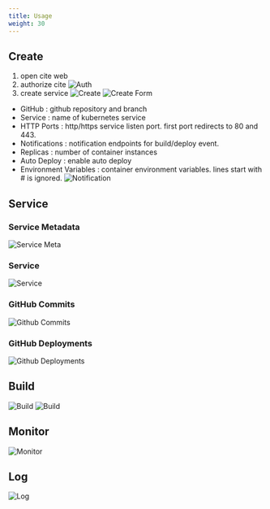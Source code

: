 ```yaml
---
title: Usage
weight: 30
---
```


## Create
1. open cite web
1. authorize cite
![Auth](/images/usage/cite_auth.png)
1. create service
![Create](/images/usage/cite_create.png)
![Create Form](/images/usage/cite_create_form.png)
  * GitHub : github repository and branch
  * Service : name of kubernetes service
  * HTTP Ports : http/https service listen port. first port redirects to 80 and 443.
  * Notifications : notification endpoints for build/deploy event.
  * Replicas : number of container instances
  * Auto Deploy : enable auto deploy
  * Environment Variables : container environment variables. lines start with # is ignored.
![Notification](/images/usage/cite_notification_slack.png)

## Service

### Service Metadata
![Service Meta](/images/usage/cite_service_meta.png)

### Service
![Service](/images/usage/cite_service.png)

### GitHub Commits
![Github Commits](/images/usage/github_commits.png)

### GitHub Deployments
![Github Deployments](/images/usage/github_deployments.png)

## Build
![Build](/images/usage/cite_build_1.png)
![Build](/images/usage/cite_build_2.png)

## Monitor
![Monitor](/images/usage/grafana.png)

## Log
![Log](/images/usage/cite_log.png)
